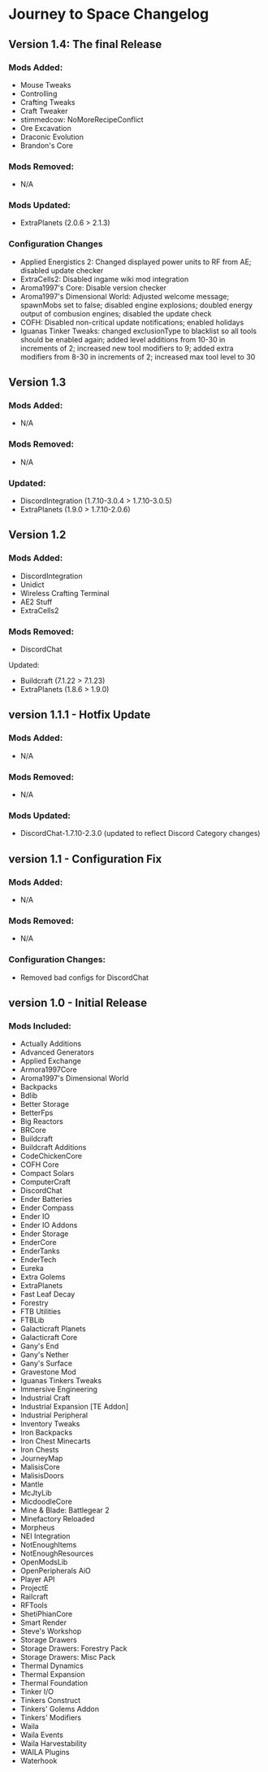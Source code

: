 # Journey to Space Changelog  
## Version 1.4: The final Release  
### Mods Added:  
- Mouse Tweaks   
- Controlling
- Crafting Tweaks
- Craft Tweaker  
- stimmedcow: NoMoreRecipeConflict  
- Ore Excavation  
- Draconic Evolution  
- Brandon's Core  

### Mods Removed:  
- N/A  

### Mods Updated:  
- ExtraPlanets (2.0.6 > 2.1.3)

### Configuration Changes  
- Applied Energistics 2: Changed displayed power units to RF from AE; disabled update checker  
- ExtraCells2: Disabled ingame wiki mod integration  
- Aroma1997's Core: Disable version checker  
- Aroma1997's Dimensional World: Adjusted welcome message; spawnMobs set to false; disabled engine explosions; doubled energy output of combusion engines; disabled the update check  
- COFH: Disabled non-critical update notifications; enabled holidays  
- Iguanas Tinker Tweaks: changed exclusionType to blacklist so all tools should be enabled again; added level additions from 10-30 in increments of 2; increased new tool modifiers to 9; added extra modifiers from 8-30 in increments of 2; increased max tool level to 30

## Version 1.3
### Mods Added:  
- N/A  

### Mods Removed:  
- N/A  

### Updated:  
- DiscordIntegration (1.7.10-3.0.4 > 1.7.10-3.0.5)
- ExtraPlanets (1.9.0 > 1.7.10-2.0.6)

## Version 1.2
### Mods Added:  
- DiscordIntegration  
- Unidict  
- Wireless Crafting Terminal  
- AE2 Stuff  
- ExtraCells2  

### Mods Removed:  
- DiscordChat  

Updated:  
- Buildcraft (7.1.22 > 7.1.23)
- ExtraPlanets (1.8.6 > 1.9.0)


## version 1.1.1 - Hotfix Update  
### Mods Added:  
-	N/A  

### Mods Removed:  
-	N/A  

### Mods Updated:  
-	DiscordChat-1.7.10-2.3.0 (updated to reflect Discord Category changes)  

## version 1.1 - Configuration Fix  
### Mods Added:  
-	N/A

### Mods Removed:  
-	N/A  

### Configuration Changes:
-	Removed bad configs for DiscordChat  

## version 1.0 - Initial Release  
### Mods Included:  
-	Actually Additions  
-	Advanced Generators  
-	Applied Exchange  
-	Armora1997Core  
-	Aroma1997's Dimensional World  
-	Backpacks  
-	Bdlib  
-	Better Storage  
-	BetterFps  
-	Big Reactors  
-	BRCore  
-	Buildcraft  
-	Buildcraft Additions  
-	CodeChickenCore  
-	COFH Core  
-	Compact Solars
-	ComputerCraft  
-	DiscordChat  
-	Ender Batteries  
-	Ender Compass  
-	Ender IO  
-	Ender IO Addons  
-	Ender Storage  
-	EnderCore  
-	EnderTanks  
-	EnderTech  
-	Eureka  
-	Extra Golems  
-	ExtraPlanets  
-	Fast Leaf Decay  
-	Forestry  
-	FTB Utilities  
-	FTBLib  
-	Galacticraft Planets  
-	Galacticraft Core  
-	Gany's End  
-	Gany's Nether  
-	Gany's Surface  
-	Gravestone Mod  
-	Iguanas Tinkers Tweaks  
-	Immersive Engineering  
-	Industrial Craft  
-	Industrial Expansion [TE Addon]  
-	Industrial Peripheral  
-	Inventory Tweaks  
-	Iron Backpacks  
-	Iron Chest Minecarts  
-	Iron Chests  
-	JourneyMap  
-	MalisisCore  
-	MalisisDoors  
-	Mantle  
-	McJtyLib  
-	MicdoodleCore  
-	Mine & Blade: Battlegear 2  
-	Minefactory Reloaded  
-	Morpheus  
-	NEI Integration  
-	NotEnoughItems  
-	NotEnoughResources  
-	OpenModsLib  
-	OpenPeripherals AiO  
-	Player API  
-	ProjectE  
-	Railcraft  
-	RFTools  
-	ShetiPhianCore  
-	Smart Render  
-	Steve's Workshop  
-	Storage Drawers  
-	Storage Drawers: Forestry Pack  
-	Storage Drawers: Misc Pack  
-	Thermal Dynamics  
-	Thermal Expansion  
-	Thermal Foundation  
-	Tinker I/O  
-	Tinkers Construct  
-	Tinkers' Golems Addon  
-	Tinkers' Modifiers  
-	Waila  
-	Waila Events  
-	Waila Harvestability  
-	WAILA	Plugins  
-	Waterhook  
